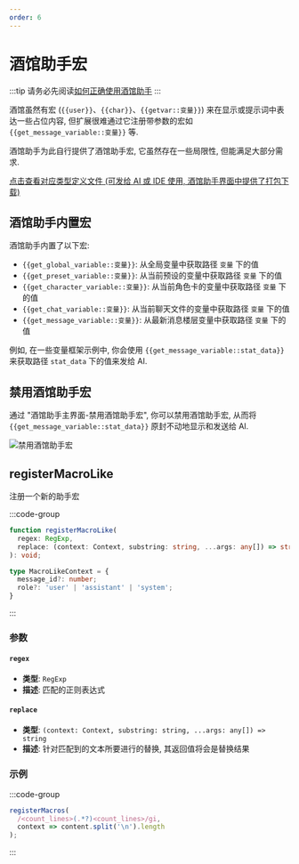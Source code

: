```yaml
---
order: 6
---
```


# 酒馆助手宏

:::tip
请务必先阅读[如何正确使用酒馆助手](/guide/基本用法/如何正确使用酒馆助手.md)
:::

酒馆虽然有宏 (<code v-pre>{{user}}</code>、<code v-pre>{{char}}</code>、<code v-pre>{{getvar::变量}}</code>) 来在显示或提示词中表达一些占位内容, 但扩展很难通过它注册带参数的宏如 <code v-pre>{{get_message_variable::变量}}</code> 等.

酒馆助手为此自行提供了酒馆助手宏, 它虽然存在一些局限性, 但能满足大部分需求.

[点击查看对应类型定义文件 (可发给 AI 或 IDE 使用, 酒馆助手界面中提供了打包下载)](https://github.com/N0VI028/JS-Slash-Runner/blob/main/%40types/function/macro_like.d.ts)

<CustomTOC />

## 酒馆助手内置宏

酒馆助手内置了以下宏:

- <code v-pre>{{get_global_variable::变量}}</code>: 从全局变量中获取路径 `变量` 下的值
- <code v-pre>{{get_preset_variable::变量}}</code>: 从当前预设的变量中获取路径 `变量` 下的值
- <code v-pre>{{get_character_variable::变量}}</code>: 从当前角色卡的变量中获取路径 `变量` 下的值
- <code v-pre>{{get_chat_variable::变量}}</code>: 从当前聊天文件的变量中获取路径 `变量` 下的值
- <code v-pre>{{get_message_variable::变量}}</code>: 从最新消息楼层变量中获取路径 `变量` 下的值

例如, 在一些变量框架示例中, 你会使用 <code v-pre>{{get_message_variable::stat_data}}</code> 来获取路径 `stat_data` 下的值来发给 AI.

## 禁用酒馆助手宏

通过 "酒馆助手主界面-禁用酒馆助手宏", 你可以禁用酒馆助手宏, 从而将 <code v-pre>{{get_message_variable::stat_data}}</code> 原封不动地显示和发送给 AI.

![禁用酒馆助手宏](/禁用酒馆助手宏.png)

## registerMacroLike

注册一个新的助手宏

:::code-group

```ts [registerMacroLike]
function registerMacroLike(
  regex: RegExp,
  replace: (context: Context, substring: string, ...args: any[]) => string,
): void;
```

```ts [MacroLikeContext]
type MacroLikeContext = {
  message_id?: number;
  role?: 'user' | 'assistant' | 'system';
}
```

:::

### 参数

#### `regex`

- **类型**: `RegExp`
- **描述**: 匹配的正则表达式

#### `replace`

- **类型**: `(context: Context, substring: string, ...args: any[]) => string`
- **描述**: 针对匹配到的文本所要进行的替换, 其返回值将会是替换结果

### 示例

:::code-group

```ts [注册一个统计行数的宏]
registerMacros(
  /<count_lines>(.*?)<count_lines>/gi,
  context => content.split('\n').length
);
```

:::
